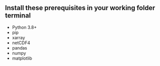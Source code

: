 ## Install these prerequisites in your working folder terminal
- Python 3.8+
- pip
- xarray
- netCDF4
- pandas
- numpy
- matplotlib
